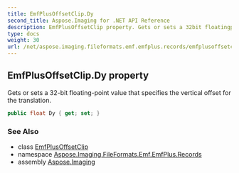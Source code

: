 ```yaml
---
title: EmfPlusOffsetClip.Dy
second_title: Aspose.Imaging for .NET API Reference
description: EmfPlusOffsetClip property. Gets or sets a 32bit floatingpoint value that specifies the vertical offset for the translation
type: docs
weight: 30
url: /net/aspose.imaging.fileformats.emf.emfplus.records/emfplusoffsetclip/dy/
---
```

## EmfPlusOffsetClip.Dy property

Gets or sets a 32-bit floating-point value that specifies the vertical offset for the translation.

```csharp
public float Dy { get; set; }
```

### See Also

* class [EmfPlusOffsetClip](../)
* namespace [Aspose.Imaging.FileFormats.Emf.EmfPlus.Records](../../emfplusoffsetclip/)
* assembly [Aspose.Imaging](../../../)


